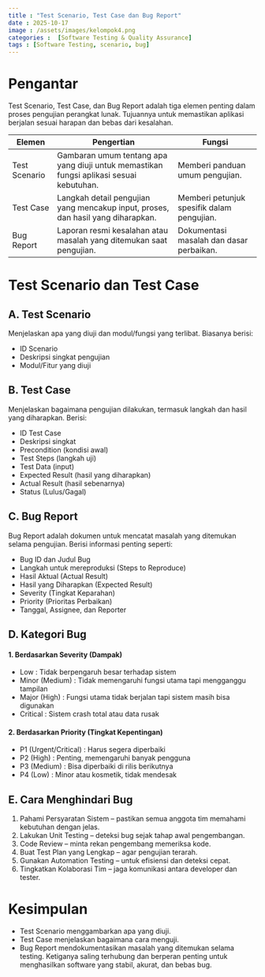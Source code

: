```yaml
---
title : "Test Scenario, Test Case dan Bug Report"
date : 2025-10-17 
image : /assets/images/kelompok4.png
categories :  [Software Testing & Quality Assurance]
tags : [Software Testing, scenario, bug]
---
```


# Pengantar

Test Scenario, Test Case, dan Bug Report adalah tiga elemen penting dalam proses pengujian perangkat lunak. Tujuannya untuk memastikan aplikasi berjalan sesuai harapan dan bebas dari kesalahan.

| Elemen | Pengertian | Fungsi | 
|----|------|------|
| Test Scenario  | Gambaran umum tentang apa yang diuji untuk memastikan fungsi aplikasi sesuai kebutuhan. | Memberi panduan umum pengujian. | 
| Test Case  | Langkah detail pengujian yang mencakup input, proses, dan hasil yang diharapkan. | Memberi petunjuk spesifik dalam pengujian. | 
| Bug Report  | Laporan resmi kesalahan atau masalah yang ditemukan saat pengujian. | Dokumentasi masalah dan dasar perbaikan. |

# Test Scenario dan Test Case

## A. Test Scenario

Menjelaskan apa yang diuji dan modul/fungsi yang terlibat. Biasanya berisi:
- ID Scenario
- Deskripsi singkat pengujian
- Modul/Fitur yang diuji

## B. Test Case 

Menjelaskan bagaimana pengujian dilakukan, termasuk langkah dan hasil yang diharapkan. Berisi:

- ID Test Case
- Deskripsi singkat
- Precondition (kondisi awal)
- Test Steps (langkah uji)
- Test Data (input)
- Expected Result (hasil yang diharapkan)
- Actual Result (hasil sebenarnya)
- Status (Lulus/Gagal)

## C. Bug Report 

Bug Report adalah dokumen untuk mencatat masalah yang ditemukan selama pengujian.
Berisi informasi penting seperti:

- Bug ID dan Judul Bug
- Langkah untuk mereproduksi (Steps to Reproduce)
- Hasil Aktual (Actual Result)
- Hasil yang Diharapkan (Expected Result)
- Severity (Tingkat Keparahan)
- Priority (Prioritas Perbaikan)
- Tanggal, Assignee, dan Reporter

## D. Kategori Bug 

#### 1. Berdasarkan Severity (Dampak)

- Low : Tidak berpengaruh besar terhadap sistem
- Minor (Medium) : Tidak memengaruhi fungsi utama tapi mengganggu tampilan
- Major (High) : Fungsi utama tidak berjalan tapi sistem masih bisa digunakan
- Critical : Sistem crash total atau data rusak

#### 2. Berdasarkan Priority (Tingkat Kepentingan)

- P1 (Urgent/Critical) :  Harus segera diperbaiki
- P2 (High) : Penting, memengaruhi banyak pengguna
- P3 (Medium)  : Bisa diperbaiki di rilis berikutnya
- P4 (Low)  : Minor atau kosmetik, tidak mendesak

## E. Cara Menghindari Bug 
1.  Pahami Persyaratan Sistem – pastikan semua anggota tim memahami kebutuhan dengan jelas.
2. Lakukan Unit Testing – deteksi bug sejak tahap awal pengembangan.
3. Code Review – minta rekan pengembang memeriksa kode.
4. Buat Test Plan yang Lengkap – agar pengujian terarah.
5. Gunakan Automation Testing – untuk efisiensi dan deteksi cepat.
6. Tingkatkan Kolaborasi Tim – jaga komunikasi antara developer dan tester.

# Kesimpulan

- Test Scenario menggambarkan apa yang diuji.
- Test Case menjelaskan bagaimana cara menguji.
- Bug Report mendokumentasikan masalah yang ditemukan selama testing.
Ketiganya saling terhubung dan berperan penting untuk menghasilkan software yang stabil, akurat, dan bebas bug.